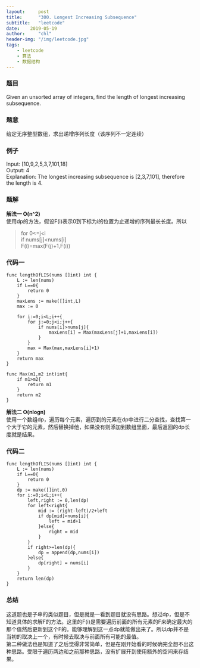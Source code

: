 ```yaml
---
layout:     post
title:      "300. Longest Increasing Subsequence"
subtitle:   "leetcode"
date:    2019-05-19
author:     "chl"
header-img: "/img/leetcode.jpg"
tags:
    - leetcode
    - 算法
    - 数据结构
--- 
```


### 题目
Given an unsorted array of integers, find the length of longest increasing subsequence.

### 题意
给定无序整型数组，求出递增序列长度（该序列不一定连续）

### 例子
Input: [10,9,2,5,3,7,101,18]  
Output: 4   
Explanation: The longest increasing subsequence is [2,3,7,101], therefore the length is 4. 

### 题解
**解法一 O(n^2)**  
使用dp的方法，假设F(i)表示0到下标为i的位置为止递增的序列最长长度。所以  
> for 0<=j<i  
> if nums[j]<nums[i]  
> F(i)=max(F(j)+1,F(i)) 

### 代码一

```
func lengthOfLIS(nums []int) int {
    L := len(nums)
    if L==0{
        return 0
    }
    maxLens := make([]int,L)
    max := 0
    
    for i:=0;i<L;i++{
        for j:=0;j<i;j++{
            if nums[i]>nums[j]{
                maxLens[i] = Max(maxLens[j]+1,maxLens[i])
            }
        }
        max = Max(max,maxLens[i]+1)
    }
    return max
}

func Max(m1,m2 int)int{
    if m1>m2{
        return m1
    }
    return m2
}
```

**解法二 O(nlogn)**  
使用一个数组dp，遍历每个元素，遍历到的元素在dp中进行二分查找，查找第一个大于它的元素，然后替换掉他，如果没有则添加到数组里面，最后返回的dp长度就是结果。

### 代码二

```
func lengthOfLIS(nums []int) int {
    L := len(nums)
    if L==0{
        return 0
    }
    dp := make([]int,0)
    for i:=0;i<L;i++{
        left,right := 0,len(dp)
        for left<right{
            mid := (right-left)/2+left
            if dp[mid]<nums[i]{
                left = mid+1
            }else{
                right = mid
            }
        }
        if right>=len(dp){
            dp = append(dp,nums[i])
        }else{
            dp[right] = nums[i]
        }
    }
    return len(dp)   
}
```

### 总结
这道题也是子串的类似题目，但是就是一看到题目就没有思路。想过dp，但是不知道具体的求解F的方法。这里的F(i)是需要遍历前面的所有元素的F来确定最大的那个值然后更新到这个F的。能够理解到这一点dp就能做出来了。所以dp并不是当初的取决上一个，有时候去取决与前面所有可能的最值。  
第二种做法也是知道了之后觉得非常简单，但是在刚开始看的时候确完全想不出这种思路。受限于遍历两边和之前那种思路，没有扩展开到使用额外的空间来存结果。



